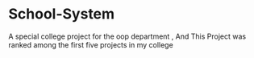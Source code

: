 # School-System
A special college project for the oop department , And This Project was ranked among the first five projects in my college
